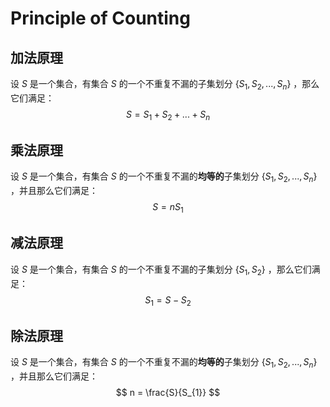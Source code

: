 # Principle of Counting



## 加法原理

设 $S$ 是一个集合，有集合 $S$ 的一个不重复不漏的子集划分 $\{S_1,S_2,...,S_n\}$ ，那么它们满足：
$$
S = S_1 + S_2 + ... + S_n
$$

## 乘法原理

设 $S$ 是一个集合，有集合 $S$ 的一个不重复不漏的**均等的**子集划分 $\{S_1,S_2,...,S_n\}$ ，并且那么它们满足：
$$
S = n{S_1}
$$


## 减法原理

设 $S$ 是一个集合，有集合 $S$ 的一个不重复不漏的子集划分 $\{S_1,S_2\}$ ，那么它们满足：
$$
S_1 = S - S_2
$$

## 除法原理

设 $S$ 是一个集合，有集合 $S$ 的一个不重复不漏的**均等的**子集划分 $\{S_1,S_2,...,S_n\}$ ，并且那么它们满足：
$$
n = \frac{S}{S_{1}}
$$
